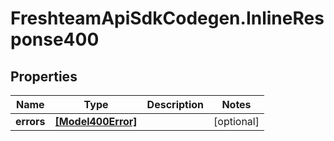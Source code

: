 # FreshteamApiSdkCodegen.InlineResponse400

## Properties

| Name       | Type                                    | Description | Notes      |
| ---------- | --------------------------------------- | ----------- | ---------- |
| **errors** | [**[Model400Error]**](Model400Error.md) |             | [optional] |
